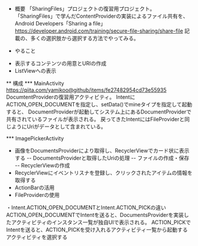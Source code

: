 * 概要
「SharingFiles」プロジェクトの復習用プロジェクト。
「SharingFiles」で学んだContentProviderの実装によるファイル共有を、
Android Developers「Sharing a file」https://developer.android.com/training/secure-file-sharing/share-file
記載の、多くの選択肢から選択する方法でやってみる。

* やること
- 表示するコンテンツの用意とURIの作成
- ListViewへの表示

** 構成
*** MainActivity
https://qiita.com/yamikoo@github/items/fe27482954cd73e55935
DocumtentProviderの復習用アクティビティ。
IntentにACTION_OPEN_DOCUMENTを指定し、setData()でmineタイプを指定して起動すると、
DocumentProviderが起動してシステム上にあるDocumentProviderで共有されているファイルが表示される。
戻ってきたIntentにはFileProviderと同じようにUriがデータとして含まれている。

*** ImagePickerActivity
- 画像をDocumentsProviderにより取得し、RecyclerViewでカード状に表示する
-- DocumentsProviderと取得したUriの処理
-- ファイルの作成・保存
-- RecyclerViewの作成
- RecyclerViewにイベントリスナを登録し、クリックされたアイテムの情報を取得する
- ActionBarの活用
- FileProviderの使用



・Intent.ACTION_OPEN_DOCUMENTとIntent.ACTION_PICKの違い
ACTION_OPEN_DOCUMENTでIntentを送ると、DocumentsProviderを実装したアクティビティのインスタンス一覧が独自UIで表示される。
ACTION_PICKでIntentを送ると、ACTION_PICKを受け入れるアクティビティ一覧から起動するアクティビティを選択する

